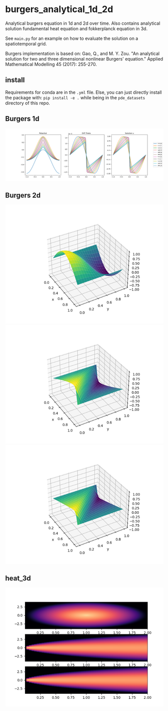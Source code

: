 # burgers_analytical_1d_2d
Analytical burgers equation in 1d and 2d over time. 
Also contains analytical solution fundamental heat equation and fokkerplanck equation in 3d.

See `main.py` for an example on how to evaluate the solution on a spatiotemporal grid. 

Burgers implementation is based on:
Gao, Q., and M. Y. Zou. "An analytical solution for two and three dimensional nonlinear Burgers' equation." Applied Mathematical Modelling 45 (2017): 255-270.

## install
Requirements for conda are in the `.yml` file.
Else, you can just directly install the package with:
`pip install -e .` while being in the `pde_datasets` directory of this repo.

## Burgers 1d
![Alt text](plots/burgers_1d.png?raw=true "Burgers 1D")

## Burgers 2d
![Alt text](plots/burgers_2d_t0.00.png?raw=true "Burgers 2D")
![Alt text](plots/burgers_2d_t0.50.png?raw=true "Burgers 2D")
![Alt text](plots/burgers_2d_t1.00.png?raw=true "Burgers 2D")


## heat_3d

![Alt text](plots/heat_3d.png?raw=true "Burgers 2D")
